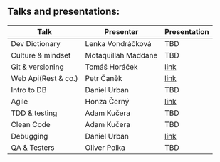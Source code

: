 ## Talks and presentations:

| Talk | Presenter | Presentation |
| --- | --- | --- |
| Dev Dictionary | Lenka Vondráčková | TBD |
| Culture & mindset | Motaquillah Maddane | TBD |
| Git & versioning | Tomáš Horáček | [link](./files/mini-conference-3-2018/git-basics.pdf) |
| Web Api(Rest & co.) | Petr Čaněk | [link](./files/mini-conference-3-2018/client-server.pdf) |
| Intro to DB | Daniel Urban | TBD |
| Agile | Honza Černý | [link](./files/mini-conference-3-2018/agile.pptx) |
| TDD & testing | Adam Kučera | TBD |
| Clean Code | Adam Kučera | TBD |
| Debugging | Daniel Urban | [link](./files/mini-conference-3-2018/debugging.pdf) |
| QA & Testers | Oliver Polka | TBD |
